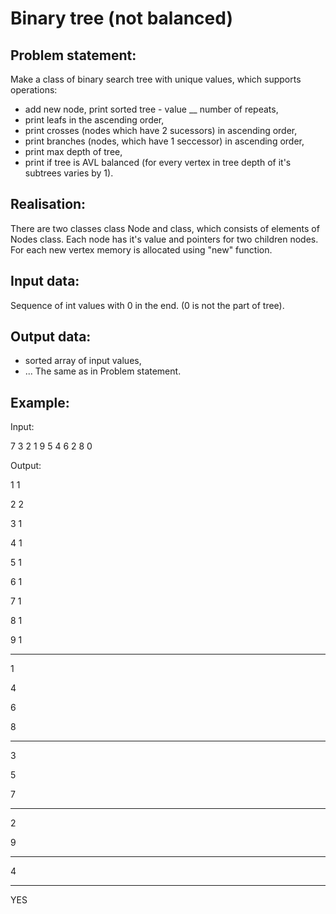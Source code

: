 # Binary tree (not balanced)

Problem statement:
-----------------
Make a class of binary search tree with unique values, which supports operations:
- add new node, print sorted tree - value __ number of repeats, 
- print leafs in the ascending order, 
- print crosses (nodes which have 2 sucessors) in ascending order, 
- print branches (nodes, which have 1 seccessor) in ascending order, 
- print max depth of tree,
- print if tree is AVL balanced (for every vertex in tree depth of it's subtrees varies by 1).

Realisation:
------------

There are two classes class Node and class, which consists of elements of Nodes class. Each node has
it's value and pointers for two children nodes. For each new vertex memory is allocated using "new" function.

Input data:
----------
Sequence of int values with 0 in the end. (0 is not the part of tree).

Output data:
------------

- sorted array of input values, 
- ...
The same as in Problem statement.

Example:
----------
Input:

7 3 2 1 9 5 4 6 2 8 0

Output:

1 1

2 2

3 1

4 1

5 1

6 1

7 1

8 1

9 1

---

1

4

6

8

---

3

5

7

---

2

9

---

4

---

YES


